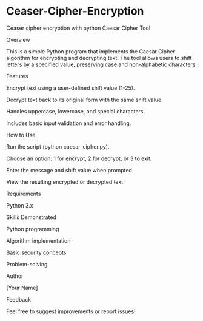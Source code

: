 # Ceaser-Cipher-Encryption
Ceaser cipher encryption with python
Caesar Cipher Tool

Overview

This is a simple Python program that implements the Caesar Cipher algorithm for encrypting and decrypting text. The tool allows users to shift letters by a specified value, preserving case and non-alphabetic characters.

Features





Encrypt text using a user-defined shift value (1-25).



Decrypt text back to its original form with the same shift value.



Handles uppercase, lowercase, and special characters.



Includes basic input validation and error handling.

How to Use





Run the script (python caesar_cipher.py).



Choose an option: 1 for encrypt, 2 for decrypt, or 3 to exit.



Enter the message and shift value when prompted.



View the resulting encrypted or decrypted text.

Requirements





Python 3.x

Skills Demonstrated





Python programming



Algorithm implementation



Basic security concepts



Problem-solving

Author

[Your Name]

Feedback

Feel free to suggest improvements or report issues!
